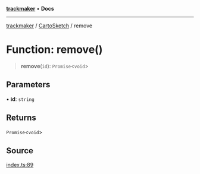 [**trackmaker**](../../../index.md) • **Docs**

***

[trackmaker](../../../globals.md) / [CartoSketch](../index.md) / remove

# Function: remove()

> **remove**(`id`): `Promise`\<`void`\>

## Parameters

• **id**: `string`

## Returns

`Promise`\<`void`\>

## Source

[index.ts:89](https://github.com/Anson2251/trackmaker/blob/0370d3a06207a9d77c9f82b6a817216c8649e9c8/src/utils/cartosketch/index.ts#L89)
